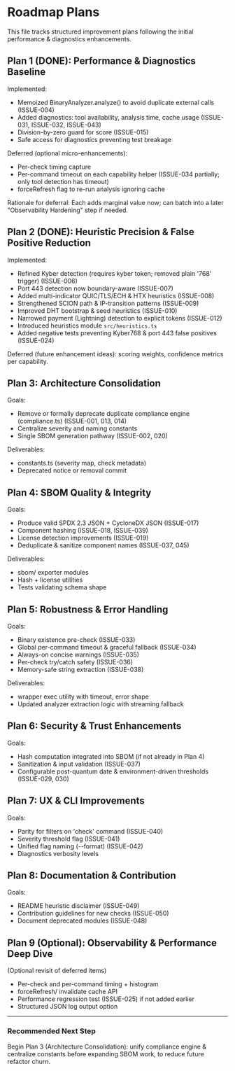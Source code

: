 # Roadmap Plans

This file tracks structured improvement plans following the initial performance & diagnostics enhancements.

## Plan 1 (DONE): Performance & Diagnostics Baseline
Implemented:
- Memoized BinaryAnalyzer.analyze() to avoid duplicate external calls (ISSUE-004)
- Added diagnostics: tool availability, analysis time, cache usage (ISSUE-031, ISSUE-032, ISSUE-043)
- Division-by-zero guard for score (ISSUE-015)
- Safe access for diagnostics preventing test breakage

Deferred (optional micro-enhancements):
- Per-check timing capture
- Per-command timeout on each capability helper (ISSUE-034 partially; only tool detection has timeout)
- forceRefresh flag to re-run analysis ignoring cache

Rationale for deferral: Each adds marginal value now; can batch into a later "Observability Hardening" step if needed.

## Plan 2 (DONE): Heuristic Precision & False Positive Reduction
Implemented:
- Refined Kyber detection (requires kyber token; removed plain '768' trigger) (ISSUE-006)
- Port 443 detection now boundary-aware (ISSUE-007)
- Added multi-indicator QUIC/TLS/ECH & HTX heuristics (ISSUE-008)
- Strengthened SCION path & IP-transition patterns (ISSUE-009)
- Improved DHT bootstrap & seed heuristics (ISSUE-010)
- Narrowed payment (Lightning) detection to explicit tokens (ISSUE-012)
- Introduced heuristics module `src/heuristics.ts`
- Added negative tests preventing Kyber768 & port 443 false positives (ISSUE-024)

Deferred (future enhancement ideas): scoring weights, confidence metrics per capability.

## Plan 3: Architecture Consolidation
Goals:
- Remove or formally deprecate duplicate compliance engine (compliance.ts) (ISSUE-001, 013, 014)
- Centralize severity and naming constants
- Single SBOM generation pathway (ISSUE-002, 020)

Deliverables:
- constants.ts (severity map, check metadata)
- Deprecated notice or removal commit

## Plan 4: SBOM Quality & Integrity
Goals:
- Produce valid SPDX 2.3 JSON + CycloneDX JSON (ISSUE-017)
- Component hashing (ISSUE-018, ISSUE-039)
- License detection improvements (ISSUE-019)
- Deduplicate & sanitize component names (ISSUE-037, 045)

Deliverables:
- sbom/ exporter modules
- Hash + license utilities
- Tests validating schema shape

## Plan 5: Robustness & Error Handling
Goals:
- Binary existence pre-check (ISSUE-033)
- Global per-command timeout & graceful fallback (ISSUE-034)
- Always-on concise warnings (ISSUE-035)
- Per-check try/catch safety (ISSUE-036)
- Memory-safe string extraction (ISSUE-038)

Deliverables:
- wrapper exec utility with timeout, error shape
- Updated analyzer extraction logic with streaming fallback

## Plan 6: Security & Trust Enhancements
Goals:
- Hash computation integrated into SBOM (if not already in Plan 4)
- Sanitization & input validation (ISSUE-037)
- Configurable post-quantum date & environment-driven thresholds (ISSUE-029, 030)

## Plan 7: UX & CLI Improvements
Goals:
- Parity for filters on 'check' command (ISSUE-040)
- Severity threshold flag (ISSUE-041)
- Unified flag naming (--format) (ISSUE-042)
- Diagnostics verbosity levels

## Plan 8: Documentation & Contribution
Goals:
- README heuristic disclaimer (ISSUE-049)
- Contribution guidelines for new checks (ISSUE-050)
- Document deprecated modules (ISSUE-048)

## Plan 9 (Optional): Observability & Performance Deep Dive
(Optional revisit of deferred items)
- Per-check and per-command timing + histogram
- forceRefresh/ invalidate cache API
- Performance regression test (ISSUE-025) if not added earlier
- Structured JSON log output option

---
### Recommended Next Step
Begin Plan 3 (Architecture Consolidation): unify compliance engine & centralize constants before expanding SBOM work, to reduce future refactor churn.

